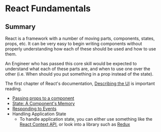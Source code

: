 # React Fundamentals

## Summary

React is a framework with a number of moving parts, components, states, props, etc. It
can be very easy to begin writing components without properly understanding how each of
these should be used and how to use them.

An Engineer who has passed this core skill would be expected to understand what each of these
parts are, and when to use one over the other (i.e. When should you put something in a prop instead
of the state).

The first chapter of React's documentation, [Describing the UI](https://react.dev/learn/describing-the-ui) is important reading.

- [Passing props to a component](https://react.dev/learn/passing-props-to-a-component)
- [State: A Component's Memory](https://react.dev/learn/state-a-components-memory)
- [Responding to Events](https://react.dev/learn/responding-to-events)
- Handling Application State
  - To handle application state, you can either use something like the [React Context API](https://react.dev/learn/passing-data-deeply-with-context),
    or look into a library such as [Redux](https://redux.js.org/introduction)
